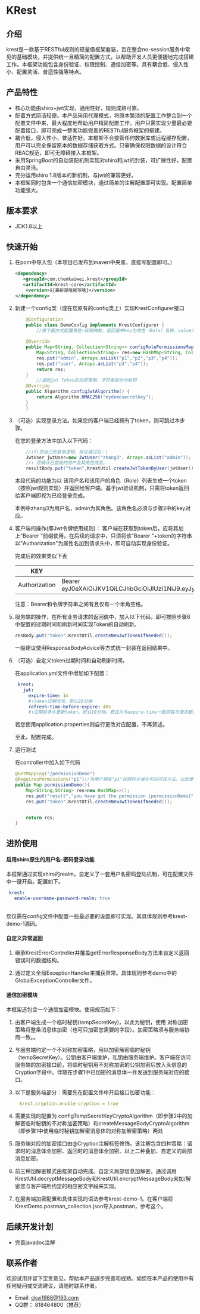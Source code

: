 # KRest

## 介绍
krest是一款基于RESTful规则的轻量级框架套装，旨在整合no-session服务中常见的基础模块，并提供统一且精简的配置方式，以帮助开发人员更便捷地完成搭建工作。本框架功能包含身份验证、权限控制、通信加密等。具有耦合低、侵入性小、配置灵活、普适性强等特点。


## 产品特性
* 核心功能由shiro+jwt实现，通用性好，规则成熟可靠。
* 配置方式简洁轻便。本产品采用代理模式，将原本繁琐的配置工作整合到一个配置文件中来，最大程度地帮助用户精简配置工作。用户只需实现少量最必要配置接口，即可完成一整套功能完善的RESTful服务框架的搭建。
* 耦合低，侵入性小，普适性好。本框架不会接管任何数据库或远程缓存配置，用户可以完全保留原本的数据存储获取方式。只需确保权限数据的设计符合RBAC规范，即可无障碍接入本框架。
* 采用SpringBoot的自动装配机制实现对shiro和jwt的封装，可扩展性好，配置自由灵活。
* 充分运用shiro 1.8版本的新机制，与jwt的兼容更好。
* 本框架同时包含一个通信加密模块，通过简单的注解配置即可实现。配置简单功能强大。

## 版本要求

* JDK1.8以上

## 快速开始

1.  在pom中导入包（本项目已发布到maven中央库，直接写配置即可。）
    ```xml
    <dependency>
       <groupId>com.chenkaiwei.krest</groupId>
       <artifactId>krest-core</artifactId>
        <version>${最新是啥就写啥}</version>
    </dependency>
    ```
    
    
2.  新建一个config类（或在您原有的config类上）实现KrestConfigurer接口
    ```java
        @Configuration
        public class DemoConfig implements KrestConfigurer {  
            //按下图方式配置角色-权限映射，返回值中key为角色（Role）名称，value为该角色所拥有的所有权限（Permission）
            
        @Override
        public Map<String, Collection<String>> configRolePermissionsMap() {
            Map<String, Collection<String>> res=new HashMap<String, Collection<String>>();
            res.put("admin", Arrays.asList("p1","p2","p3","p4"));
            res.put("user", Arrays.asList("p3","p4"));
            return res;
        }
            //返回jwt Token的加密策略，字符串部分为秘钥
        @Override
        public Algorithm configJwtAlgorithm() {
            return Algorithm.HMAC256("mydemosecretkey");
        }
        }
    ```
    
3.  （可选）实现登录方法。如果您的客户端已经拥有了token，则可跳过本步骤。

    在您的登录方法中加入以下代码：
    ```java
        //if(您自己的登录逻辑，验证通过后：)
        JwtUser jwtUser=new JwtUser("zhang3", Arrays.asList("admin"));
        //↑ 您确认已登陆的用户及其角色信息。
        resultBody.put("token",KrestUtil.createJwtTokenByUser(jwtUser));
    ```
    
    本段代码的功能为以 该用户名和该用户的角色（Role）列表生成一个token（按照jwt规则实现）并返回给客户端。基于jwt验证机制，只需将token返回给客户端即视为已经登录完成。
    
    本例中zhang3为用户名，admin为其角色。该角色名必须与步骤2中的key对应。
    
4. 客户端的操作(即Jwt令牌使用规则)：
    客户端在获取到token后，应将其加上"Bearer "前缀使用。在后续的请求中，只须将该"Bearer "+token的字符串以"Authorization"为属性名加到请求头中，即可自动实现身份验证。
    
    完成后的效果类似下表
    
   | KEY           |VALUE   |   
   | --------------| -------- | 
   | Authorization |Bearer eyJ0eXAiOiJKV1QiLCJhbGciOiJIUzI1NiJ9.eyJyb2xlcyI6WyJhZG1pbiJdLCJleHAiOjE2NDY3OTcyMjEsInVzZXJuYW1lIjoiemhhbmczIn0.HroVIdxf5qmpjWJlOs0QGW7OtaTcjirD9aMViK4oDdI|   
   
   注意：Bearer和令牌字符串之间有且仅有一个半角空格。
      
5. 服务端的操作，在所有业务请求的返回值中，加入以下代码，即可按照步骤6中配置的过期时间和刷新时间实现Token的自动刷新。
    ```java
    resBody.put("token",KrestUtil.createNewJwtTokenIfNeeded());
    ```
   一般建议使用ResponseBodyAdvice等方式统一封装在返回结果中。
   
6. （可选）自定义token过期时间和自动刷新时间。

   在application.yml文件中增加如下配置：
   ```yaml
    krest:
      jwt:
        expire-time: 1m
        #↑token过期时间，默认20分钟
        refresh-time-before-expire: 40s
        #↑过期前多久更新token。默认10分钟。若设为与expire-time一致则每次请求都会刷新。
   ```
   若您使用application.properties则自行更改对应配置，不再赘述。
   
   至此，配置完成。
   
7. 运行测试
    
    在controller中加入如下代码
    ```java
    @GetMapping("/permissionDemo")
    @RequiresPermissions("p1")//当用户拥有"p1"权限时才被许可访问该方法。以此便捷地实现粗粒度的权限控制。
    public Map permissionDemo(){
        Map<String,String> res=new HashMap<>();
        res.put("result","you have got the permission [permissionDemo]");
        res.put("token",KrestUtil.createNewJwtTokenIfNeeded());


        return res;
    }
   ```

## 进阶使用

   #### 启用shiro原生的用户名-密码登录功能
   本框架通过实现shiro的realm，自定义了一套用户名密码登陆机制，可在配置文件中一键开启。配置如下。
   
   ```yaml
    krest:
      enable-username-password-realm: true
            
  ```
   您仅需在config文件中配置一些最必要的设置即可实现。其具体规则参考krest-demo-1源码。
     
   #### 自定义异常返回
   
   1. 继承KrestErrorController并覆盖getErrorResponseBody方法来自定义返回错误时的数据结构。
   
   2. 通过定义全局ExceptionHandler来捕获异常。具体规则参考demo中的GlobalExceptionController文件。
   
   #### 通信加密模块
   
   本框架还包含一个通信加密模块。使用规范如下：
   
   1. 由客户端生成一个临时秘钥(tempSecretKey)，以此为秘钥，使用 对称加密 策略将整条消息体加密（也可只加密您需要的字段）。加密策略须与服务端协商一致。。
   
   2. 与服务端约定一个不对称加密策略，用以加密解密临时秘钥（tempSecretKey）。公钥由客户端维护，私钥由服务端维护。客户端在访问服务端的加密接口前，将临时秘钥用不对称加密的公钥加密后放入头信息的Cryption字段中。伴随在步骤1中已加密的消息体一并发送到服务端对应的接口。
   
   3. 以下是服务端部分：需要先在配置文件中开启接口加密功能：
   ```yml
        krest.cryption.enable-cryption = true
   ```
   
   4. 需要实现的配置为 configTempSecretKeyCryptoAlgorithm（即步骤2中的加解密临时秘钥的不对称加密策略）和createMessageBodyCryptoAlgorithm（即步骤1中使用临时秘钥加解密消息体的对称加解密策略）两处
   
   5. 服务端对应的加密接口由@Cryption注解标签修饰。该注解包含四种策略：请求时的消息体全加密、返回时的消息体全加密、以上二种叠加、自定义的局部消息加密。
   
   6. 前三种加解密模式由框架自动完成。自定义局部信息加解密，通过调用KrestUtil.decryptMessageBody和KrestUtil.encryptMessageBody来加/解密您与客户端所约定的相应密文字段来实现。
   
   7. 在服务端加密配置和具体实现的语法参考krest-demo-1。在客户端将KrestDemo.postman_collection.json导入postman，参考这个。

## 后续开发计划
  * 完善javadoc注解
   
## 联系作者
欢迎试用并留下宝贵意见，帮助本产品逐步完善和成熟。如您在本产品的使用中有任何疑问或交流建议，请随时联系作者。
* Email: ckw1988@163.com
* QQ群：  818464800（推荐）
